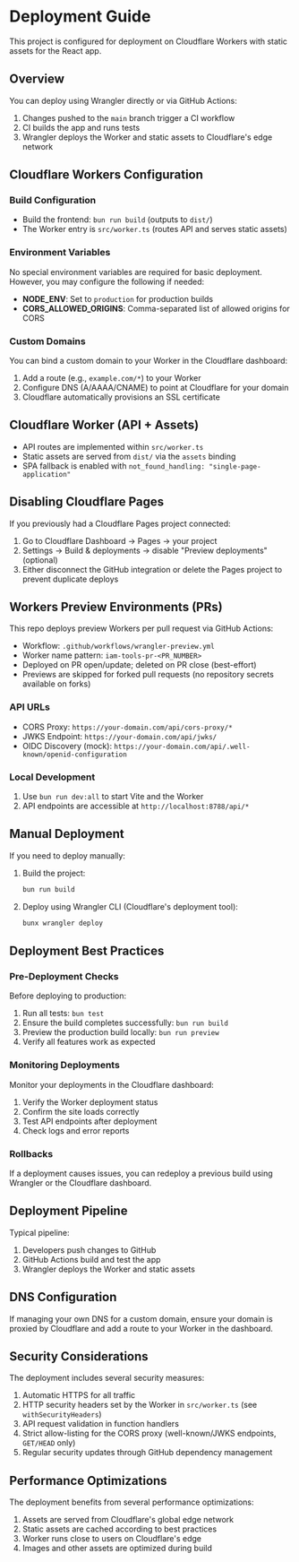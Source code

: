 # Deployment Guide

This project is configured for deployment on Cloudflare Workers with static assets for the React app.

## Overview

You can deploy using Wrangler directly or via GitHub Actions:

1. Changes pushed to the `main` branch trigger a CI workflow
2. CI builds the app and runs tests
3. Wrangler deploys the Worker and static assets to Cloudflare's edge network

## Cloudflare Workers Configuration

### Build Configuration

- Build the frontend: `bun run build` (outputs to `dist/`)
- The Worker entry is `src/worker.ts` (routes API and serves static assets)

### Environment Variables

No special environment variables are required for basic deployment. However, you may configure the following if needed:

- **NODE_ENV**: Set to `production` for production builds
- **CORS_ALLOWED_ORIGINS**: Comma-separated list of allowed origins for CORS

### Custom Domains

You can bind a custom domain to your Worker in the Cloudflare dashboard:

1. Add a route (e.g., `example.com/*`) to your Worker
2. Configure DNS (A/AAAA/CNAME) to point at Cloudflare for your domain
3. Cloudflare automatically provisions an SSL certificate

## Cloudflare Worker (API + Assets)

- API routes are implemented within `src/worker.ts`
- Static assets are served from `dist/` via the `assets` binding
- SPA fallback is enabled with `not_found_handling: "single-page-application"`

## Disabling Cloudflare Pages

If you previously had a Cloudflare Pages project connected:

1. Go to Cloudflare Dashboard → Pages → your project
2. Settings → Build & deployments → disable "Preview deployments" (optional)
3. Either disconnect the GitHub integration or delete the Pages project to prevent duplicate deploys

## Workers Preview Environments (PRs)

This repo deploys preview Workers per pull request via GitHub Actions:

- Workflow: `.github/workflows/wrangler-preview.yml`
- Worker name pattern: `iam-tools-pr-<PR_NUMBER>`
- Deployed on PR open/update; deleted on PR close (best-effort)
- Previews are skipped for forked pull requests (no repository secrets available on forks)

### API URLs

- CORS Proxy: `https://your-domain.com/api/cors-proxy/*`
- JWKS Endpoint: `https://your-domain.com/api/jwks/`
- OIDC Discovery (mock): `https://your-domain.com/api/.well-known/openid-configuration`

### Local Development

1. Use `bun run dev:all` to start Vite and the Worker
2. API endpoints are accessible at `http://localhost:8788/api/*`

## Manual Deployment

If you need to deploy manually:

1. Build the project:

   ```bash
   bun run build
   ```

2. Deploy using Wrangler CLI (Cloudflare's deployment tool):

   ```bash
   bunx wrangler deploy
   ```

## Deployment Best Practices

### Pre-Deployment Checks

Before deploying to production:

1. Run all tests: `bun test`
2. Ensure the build completes successfully: `bun run build`
3. Preview the production build locally: `bun run preview`
4. Verify all features work as expected

### Monitoring Deployments

Monitor your deployments in the Cloudflare dashboard:

1. Verify the Worker deployment status
2. Confirm the site loads correctly
3. Test API endpoints after deployment
4. Check logs and error reports

### Rollbacks

If a deployment causes issues, you can redeploy a previous build using Wrangler or the Cloudflare dashboard.

## Deployment Pipeline

Typical pipeline:

1. Developers push changes to GitHub
2. GitHub Actions build and test the app
3. Wrangler deploys the Worker and static assets

## DNS Configuration

If managing your own DNS for a custom domain, ensure your domain is proxied by Cloudflare and add a route to your Worker in the dashboard.

## Security Considerations

The deployment includes several security measures:

1. Automatic HTTPS for all traffic
2. HTTP security headers set by the Worker in `src/worker.ts` (see `withSecurityHeaders`)
3. API request validation in function handlers
4. Strict allow-listing for the CORS proxy (well-known/JWKS endpoints, `GET/HEAD` only)
5. Regular security updates through GitHub dependency management

## Performance Optimizations

The deployment benefits from several performance optimizations:

1. Assets are served from Cloudflare's global edge network
2. Static assets are cached according to best practices
3. Worker runs close to users on Cloudflare's edge
4. Images and other assets are optimized during build
